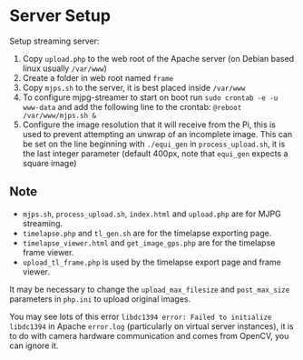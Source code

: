 Server Setup
============

Setup streaming server:

1.	Copy ```upload.php``` to the web root of the Apache server (on Debian based linux usually ```/var/www```)
2.	Create a folder in web root named ```frame```
3.	Copy ```mjps.sh``` to the server, it is best placed inside ```/var/www```
4.	To configure mjpg-streamer to start on boot run ```sudo crontab -e -u www-data``` and add the following line to the crontab: ```@reboot /var/www/mjps.sh &```
5.	Configure the image resolution that it will receive from the Pi, this is used to prevent attempting an unwrap of an incomplete image. This can be set on the line beginning with ```./equi_gen``` in ```process_upload.sh```, it is the last integer parameter (default 400px, note that ```equi_gen``` expects a square image)

Note
----

-	```mjps.sh```, ```process_upload.sh```, ```index.html``` and ```upload.php``` are for MJPG streaming.
-	```timelapse.php``` and ```tl_gen.sh``` are for the timelapse exporting page.
-	```timelapse_viewer.html``` and ```get_image_gps.php``` are for the timelapse frame viewer.
-	```upload_tl_frame.php``` is used by the timelapse export page and frame viewer.

It may be necessary to change the ```upload_max_filesize``` and ```post_max_size``` parameters in ```php.ini``` to upload original images.

You may see lots of this error ```libdc1394 error: Failed to initialize libdc1394``` in Apache ```error.log``` (particularly on virtual server instances), it is to do with camera hardware communication and comes from OpenCV, you can ignore it.